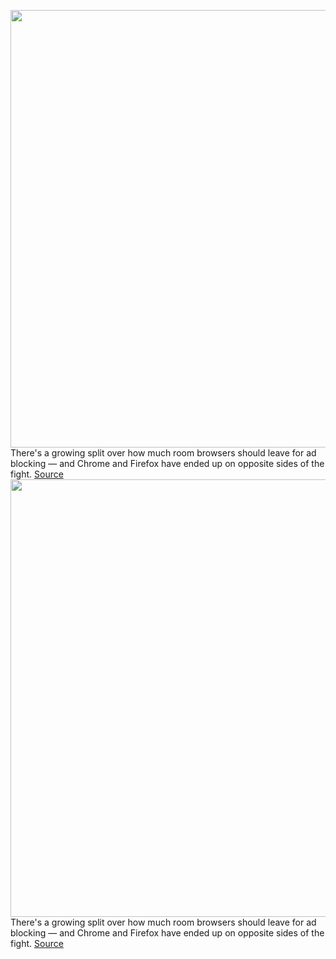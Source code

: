 <img src='https://cdn.vox-cdn.com/thumbor/9VXo66nX5e1uJltM7lAesx8eIkA=/0x0:2040x1360/1200x675/filters:focal(857x517:1183x843)/cdn.vox-cdn.com/uploads/chorus_image/image/70962892/acastro_220609_5242_0001.0.jpg' width='700px' /><br/>
There's a growing split over how much room browsers should leave for ad blocking — and Chrome and Firefox have ended up on opposite sides of the fight.
<a href='https://www.theverge.com/2022/6/10/23131029/mozilla-ad-blocking-firefox-google-chrome-privacy-manifest-v3-web-request'> Source <a/><img src='https://cdn.vox-cdn.com/thumbor/9VXo66nX5e1uJltM7lAesx8eIkA=/0x0:2040x1360/1200x675/filters:focal(857x517:1183x843)/cdn.vox-cdn.com/uploads/chorus_image/image/70962892/acastro_220609_5242_0001.0.jpg' width='700px' /><br/>
There's a growing split over how much room browsers should leave for ad blocking — and Chrome and Firefox have ended up on opposite sides of the fight.
<a href='https://www.theverge.com/2022/6/10/23131029/mozilla-ad-blocking-firefox-google-chrome-privacy-manifest-v3-web-request'> Source <a/>